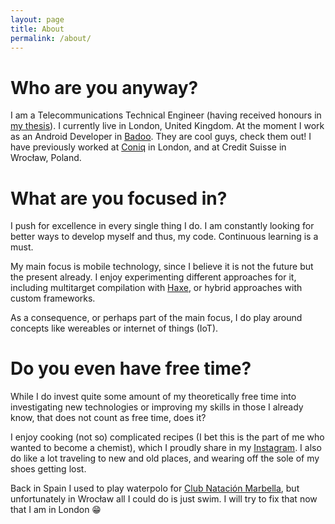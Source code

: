 ```yaml
---
layout: page
title: About
permalink: /about/
---
```


# Who are you anyway?

I am a Telecommunications Technical Engineer (having received honours in [my thesis](#)). I currently live in London, United Kingdom. At the moment I work as an Android Developer in [Badoo](https://corp.badoo.com). They are cool guys, check them out! I have previously worked at [Coniq](http://coniq.com/) in London, and at Credit Suisse in Wrocław, Poland.

# What are you focused in?

I push for excellence in every single thing I do. I am constantly looking for better ways to develop myself and thus, my code. Continuous learning is a must.

My main focus is mobile technology, since I believe it is not the future but the present already. I enjoy experimenting different approaches for it, including multitarget compilation with [Haxe](http://haxe.org/), or hybrid approaches with custom frameworks.

As a consequence, or perhaps part of the main focus, I do play around concepts like wereables or internet of things (IoT).

# Do you even have free time?

While I do invest quite some amount of my theoretically free time into investigating new technologies or improving my skills in those I already know, that does not count as free time, does it?

I enjoy cooking (not so) complicated recipes (I bet this is the part of me who wanted to become a chemist), which I proudly share in my [Instagram](https://instagram.com/wiyarmir). I also do like a lot traveling to new and old places,
and wearing off the sole of my shoes getting lost.

Back in Spain I used to play waterpolo for [Club Natación Marbella](http://www.cnmarbella.es/), but unfortunately in Wrocław all I could do is just swim. I will try to fix that now that I am in London 😁
